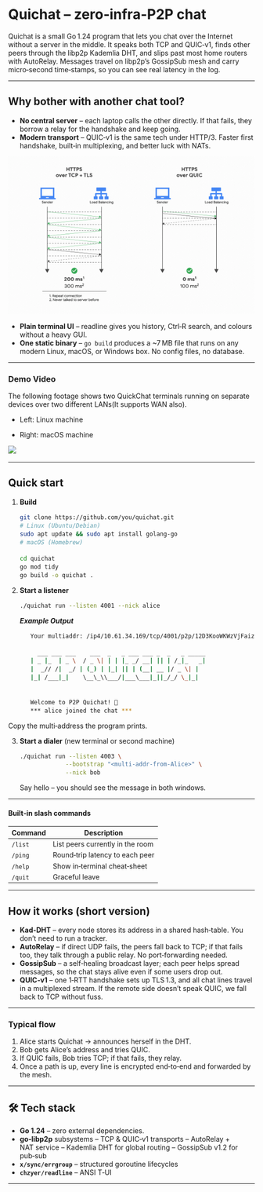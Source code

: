 # Quichat – zero‑infra-P2P chat

Quichat is a small Go 1.24 program that lets you chat over the Internet without a server in the middle. It speaks both TCP and QUIC‑v1, finds other peers through the libp2p Kademlia DHT, and slips past most home routers with AutoRelay. Messages travel on libp2p’s GossipSub mesh and carry micro‑second time‑stamps, so you can see real latency in the log.

---

## Why bother with another chat tool?

* **No central server** – each laptop calls the other directly. If that fails, they borrow a relay for the handshake and keep going.
* **Modern transport** – QUIC‑v1 is the same tech under HTTP/3. Faster first handshake, built‑in multiplexing, and better luck with NATs.

![](Demo_Video/quic_vs_tcp.gif)

* **Plain terminal UI** – readline gives you history, Ctrl‑R search, and colours without a heavy GUI.
* **One static binary** – `go build` produces a \~7 MB file that runs on any modern Linux, macOS, or Windows box. No config files, no database.

---
### Demo Video
The following footage shows two QuickChat terminals running on separate devices over two different LANs(It supports WAN also).

 - Left: Linux machine

 - Right: macOS machine

![](Demo_Video/Demo_Quichat_diff_device_diff_LAN.gif)

---
 
## Quick start

1. **Build**

   ```bash
   git clone https://github.com/you/quichat.git
   # Linux (Ubuntu/Debian)
   sudo apt update && sudo apt install golang-go 
   # macOS (Homebrew)
   
   cd quichat
   go mod tidy
   go build -o quichat .
   ```
2. **Start a listener**

   ```bash
   ./quichat run --listen 4001 --nick alice
   ```
   ***Example Output***

   ```bash
      Your multiaddr: /ip4/10.61.34.169/tcp/4001/p2p/12D3KooWKWzVjFaizQNEYf3cJCDeZbAbXacHVB4haqwakSmQNZHo

        ___ ___ ___    ___  _   _ ___ ___ _  _   _ _____ 
      | _ |_  | _ \  / _ \| | | |_ _/ __| || | /_|_   _|
      |  _// /|  _/ | (_) | |_| || | (__| __ |/ _ \| |  
      |_| /___|_|    \__\_\\___/|___\___|_||_/_/ \_|_|  
                                                                                                                                                                                                                                                        

      Welcome to P2P Quichat! 🚀
      *** alice joined the chat ***
    ```

  Copy the multi‑address the program prints.

3. **Start a dialer** (new terminal or second machine)

   ```bash
   ./quichat run --listen 4003 \
                --bootstrap "<multi‑addr‑from‑Alice>" \
                --nick bob
   ```

   Say hello – you should see the message in both windows.


---

#### Built‑in slash commands

| Command | Description                      |
| ------- | -------------------------------- |
| `/list` | List peers currently in the room |
| `/ping` | Round‑trip latency to each peer  |
| `/help` | Show in‑terminal cheat‑sheet     |
| `/quit` | Graceful leave                   |

---

## How it works (short version)

* **Kad‑DHT** – every node stores its address in a shared hash‑table. You don’t need to run a tracker.
* **AutoRelay** – if direct UDP fails, the peers fall back to TCP; if that fails too, they talk through a public relay. No port‑forwarding needed.
* **GossipSub** – a self‑healing broadcast layer; each peer helps spread messages, so the chat stays alive even if some users drop out.
* **QUIC‑v1** – one 1‑RTT handshake sets up TLS 1.3, and all chat lines travel in a multiplexed stream. If the remote side doesn’t speak QUIC, we fall back to TCP without fuss.

---

### Typical flow

1. Alice starts Quichat → announces herself in the DHT.
2. Bob gets Alice’s address and tries QUIC.
3. If QUIC fails, Bob tries TCP; if that fails, they relay.
4. Once a path is up, every line is encrypted end‑to‑end and forwarded by the mesh.

---
## 🛠  Tech stack

* **Go 1.24** – zero external dependencies.
* **go‑libp2p** subsystems
  – TCP & QUIC‑v1 transports
  – AutoRelay + NAT service
  – Kademlia DHT for global routing
  – GossipSub v1.2 for pub‑sub
* **`x/sync/errgroup`** – structured goroutine lifecycles
* **`chzyer/readline`** – ANSI T‑UI

---

